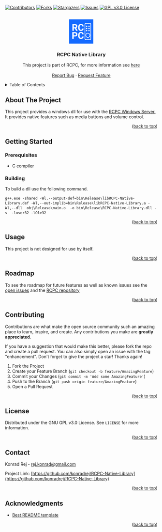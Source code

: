 <div id="top"></div>
<!--
*** Thanks for checking out the Best-README-Template. If you have a suggestion
*** that would make this better, please fork the repo and create a pull request
*** or simply open an issue with the tag "enhancement".
*** Don't forget to give the project a star!
*** Thanks again! Now go create something AMAZING! :D
-->



<!-- PROJECT SHIELDS -->
<!--
*** I'm using markdown "reference style" links for readability.
*** Reference links are enclosed in brackets [ ] instead of parentheses ( ).
*** See the bottom of this document for the declaration of the reference variables
*** for contributors-url, forks-url, etc. This is an optional, concise syntax you may use.
*** https://www.markdownguide.org/basic-syntax/#reference-style-links
-->
[![Contributors][contributors-shield]][contributors-url]
[![Forks][forks-shield]][forks-url]
[![Stargazers][stars-shield]][stars-url]
[![Issues][issues-shield]][issues-url]
[![GPL v3.0 License][license-shield]][license-url]



<!-- PROJECT LOGO -->
<br />
<div align="center">
  <a href="https://github.com/konradrej/RCPC-Native-Library">
    <img src="images/logo.png" alt="Logo" width="80" height="80">
  </a>

<h3 align="center">RCPC Native Library</h3>

  <p align="center">
    This project is part of RCPC, for more information see <a href="https://github.com/konradrej/RCPC">here</a>
    <br />
    <br />
    <a href="https://github.com/konradrej/RCPC-Native-Library/issues">Report Bug</a>
    ·
    <a href="https://github.com/konradrej/RCPC-Native-Library/issues">Request Feature</a>
  </p>
</div>



<!-- TABLE OF CONTENTS -->
<details>
  <summary>Table of Contents</summary>
  <ol>
    <li><a href="#about-the-project">About The Project</a></li>
    <li>
      <a href="#getting-started">Getting Started</a>
      <ul>
        <li><a href="#prerequisites">Prerequisites</a></li>
        <li><a href="#building">Building</a></li>
      </ul>
    </li>
    <li><a href="#usage">Usage</a></li>
    <li><a href="#roadmap">Roadmap</a></li>
    <li><a href="#contributing">Contributing</a></li>
    <li><a href="#license">License</a></li>
    <li><a href="#contact">Contact</a></li>
    <li><a href="#acknowledgments">Acknowledgments</a></li>
  </ol>
</details>



<!-- ABOUT THE PROJECT -->
## About The Project

This project provides a windows dll for use with the <a href="https://github.com/konradrej/RCPC-Native-Library">RCPC Windows Server.</a> It provides native features such as media buttons and volume control.

<p align="right">(<a href="#top">back to top</a>)</p>



<!-- GETTING STARTED -->
## Getting Started

### Prerequisites 
- C compiler

### Building

To build a dll use the following command.
```
g++.exe -shared -Wl,--output-def=bin\Release\libRCPC-Native-Library.def -Wl,--out-implib=bin\Release\libRCPC-Native-Library.a -Wl,--dll  obj\Release\main.o  -o bin\Release\RCPC-Native-Library.dll -s  -luser32 -lOle32
```

<p align="right">(<a href="#top">back to top</a>)</p>



<!-- USAGE EXAMPLES -->
## Usage

This project is not designed for use by itself.

<p align="right">(<a href="#top">back to top</a>)</p>



<!-- ROADMAP -->
## Roadmap

To see the roadmap for future features as well as known issues see the [open issues](https://github.com/konradrej/RCPC-Native-Library/issues) and the <a href="https://github.com/konradrej/RCPC#roadmap">RCPC repository</a>

<p align="right">(<a href="#top">back to top</a>)</p>



<!-- CONTRIBUTING -->
## Contributing

Contributions are what make the open source community such an amazing place to learn, inspire, and create. Any contributions you make are **greatly appreciated**.

If you have a suggestion that would make this better, please fork the repo and create a pull request. You can also simply open an issue with the tag "enhancement".
Don't forget to give the project a star! Thanks again!

1. Fork the Project
2. Create your Feature Branch (`git checkout -b feature/AmazingFeature`)
3. Commit your Changes (`git commit -m 'Add some AmazingFeature'`)
4. Push to the Branch (`git push origin feature/AmazingFeature`)
5. Open a Pull Request

<p align="right">(<a href="#top">back to top</a>)</p>



<!-- LICENSE -->
## License

Distributed under the GNU GPL v3.0 License. See `LICENSE` for more information.

<p align="right">(<a href="#top">back to top</a>)</p>



<!-- CONTACT -->
## Contact

Konrad Rej - rej.konrad@gmail.com

Project Link: [https://github.com/konradrej/RCPC-Native-Library](https://github.com/konradrej/RCPC-Native-Library)

<p align="right">(<a href="#top">back to top</a>)</p>



<!-- ACKNOWLEDGMENTS -->
## Acknowledgments

* [Best README template](https://github.com/othneildrew/Best-README-Template)

<p align="right">(<a href="#top">back to top</a>)</p>



<!-- MARKDOWN LINKS & IMAGES -->
<!-- https://www.markdownguide.org/basic-syntax/#reference-style-links -->
[contributors-shield]: https://img.shields.io/github/contributors/konradrej/RCPC-Native-Library.svg?style=for-the-badge
[contributors-url]: https://github.com/konradrej/RCPC-Native-Library/graphs/contributors
[forks-shield]: https://img.shields.io/github/forks/konradrej/RCPC-Native-Library.svg?style=for-the-badge
[forks-url]: https://github.com/konradrej/RCPC-Native-Library/network/members
[stars-shield]: https://img.shields.io/github/stars/konradrej/RCPC-Native-Library.svg?style=for-the-badge
[stars-url]: https://github.com/konradrej/RCPC-Native-Library/stargazers
[issues-shield]: https://img.shields.io/github/issues/konradrej/RCPC-Native-Library.svg?style=for-the-badge
[issues-url]: https://github.com/konradrej/RCPC-Native-Library/issues
[license-shield]: https://img.shields.io/github/license/konradrej/RCPC-Native-Library.svg?style=for-the-badge
[license-url]: https://github.com/konradrej/RCPC-Native-Library/blob/master/LICENSE